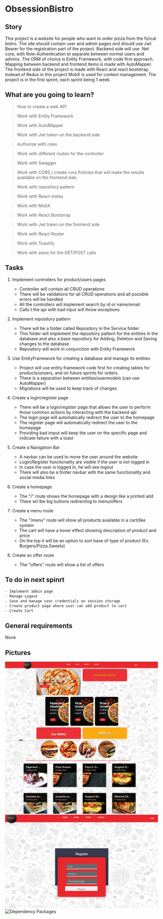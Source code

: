# ObsessionBistro

## Story
This project is a website for people who want to order pizza from the fizical bistro. The site should contain user and admin pages and should use Jwt Bearer for the registration part of the project. Backend side will use .Net core, with Role-Authentication to separate between normal users and admins. The ORM of choice is Entity Framework, with code first approach. Mapping between backend and frontend items is made with AutoMapper. The frontend side of the project is made with React and react bootstrap. Instead of Redux in this project MobX is used for context management. The project is in the first sprint, each sprint being 1 week.

## What are you going to learn?

>How to create a web API

>Work with Entity Framework

>Work with AutoMapper

>Work with Jwt token on the backend side

>Authorize with roles

>Work with different routes for the controller

>Work with Swagger

>Work with CORS / create cors Policies that will make the results available on the frontend side.

>Work with repository pattern

>Work with React states

>Work with MobX

>Work with React Bootstrap

>Work with Jwt token on the frontend side

>Work with React Router

>Work with Toastify

>Work with axios for the GET/POST calls


## Tasks

1. Implement controllers for product/users pages
    - Controller will contain all CRUD operations
    - There will be validations for all CRUD operations and all possible errors will be handled
    - All the controllers will implement search by id or name/email
    - Calls t  the api with bad input will throw exceptions

2. Implement repository pattern
    - There will be a folder called Repository in the Service folder
    - This folder will implement the repository pattern for the entities in the database and also a base repository for Adding, Deletion and Saving changes to 	the database
    - Repository will work in conjunction with Entity Framework

3. Use EntityFramework for creating a database and manage its entities
    - Project will use entity framework code first for creating tables for products/unsers, and on future sprints for orders.
    - There is a separation between entities/usermodels (can use AutoMapper)
    - Migrations will be used to keep track of changes 

4. Create a login/register page
    
    - There will be a login/register page that allows the user to perform those common actions by interacting with the backend api
    - The login page will automatically redirect the user to the homepage
    - The register page will automatically redirect the user to the homepage
    - Providing bad imput will keep the user on the specific page and indicate failure with a toast

5. Create a Navigation Bar
    - A navbar can be used to move the user around the website
    - Login/Register functionality are visible if the user is not logged in
    - In case the user is logged in, he will see logout
    - There will also be a footer navbar with the same functionality and social media links

6. Create a homepage 
    - The "/" route shows the homepage with a design like a printed add
    - There wil lbe big buttons redirecting to menu/offers

7. Create a menu route
    - The "/menu" route will show all products available in a cart/like system
    - The cart will have a hover effect showing description of product and price
    - On the top it will be an option to sort base of type of product (Ex. Burgers/Pizza.Sweets)

8. Create an offer route 
    - The "offers" route will show a list of offers 


## To do in next spinrt
    - Implement admin page
    - Manage Logout 
    - Save and manage user credentials on session storage	
    - Create product page where user can add product to cart
    - Create Cart

## General requirements

None

## Pictures



![FileSeparation](Images/HomePage.PNG?raw=true "Title")
![FileSeparation](Images/Menu.PNG?raw=true "Title")
![FileSeparation](Images/Register.PNG?raw=true "Title")
![Dependency Packages](Images/DependencyPackages.PNG?raw=true "Title")


